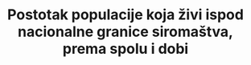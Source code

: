 ---
title: Postotak populacije koja živi ispod nacionalne granice siromaštva, prema spolu i dobi
permalink: /1-2-1/
sdg_goal: 1
layout: indicator
indicator: 1.2.1
indicator_variable: Osobe koje žive ispod granice siromaštva (%)
graph: longitudinal
graph_type_description: Line  graph
graph_status_notes: Graphed
variable_description: null
variable_notes: null
un_designated_tier: '1'
un_custodial_agency: 'World  Bank  (Partnering  Agencies:  UNICEF)'
target_id: '1.2'
has_metadata: true
goal_meta_link: 'http://unstats.un.org/sdgs/files/metadata-compilation/Metadata-Goal-1.pdf'
goal_meta_link_page: 5
indicator_name: Postotak populacije koja živi ispod nacionalne granice siromaštva, prema spolu i dobi
actual_indicator_available:
periodicity: Annual
source_agency_survey_dataset: Current  Population  Survey  Annual  Social  and  Economic  Supplement
rationale_interpretation: >-
  Kombinirajući status siromaštva sa statusom zaposlenosti, uključen je koncept radno siromašnih koji ima za cilj mjeriti koliko osoba koje rade, unatoč činjenici što su zaposleni, žive u siromaštvu.  
target: >-
  Do 2030. smanjiti najmanje za polovicu postotak muškaraca, žena i djece svih dobnih skupina koja žive u siromaštvu u svim svojim dimenzijama prema nacionalnim definicijama siromaštva
indicator_definition: >-
  Ovaj pokazatelj prikazuje ostotak ukupne populacije i postotak zaposlene populacije koja živi u kućanstvima kojima je potrošnja ili dohodak po članu kućanstva ispod nacionalne granice siromaštva. 
method_of_computation: >-
  Calculated  by  dividing  the  number  of  persons  living  in  households  below  the  poverty  line  (disaggregated  by  sex,  age  and  employment  status)  by  the  total  number  of  persons  (disaggregated  by  the  same  sex,  age  and  employment  status  groups).
comments_and_limitations: >-
  Income  questions  were  redesigned  in  the  2014  CPS  ASEC  (which  covers  2013).  The  values  shown  reflect  calculations  using  the  redesigned  income  questions.
source_title: null
source_notes: null
published: true
source_agency_staff_name: 'Poverty  Statistics  Branch,  SEHSD,  U.S.  Census  Bureau'
source_agency_staff_email: brian.e.glassman@census.gov
source_url: 'http://www.census.gov/cps/data/cpstablecreator.html'
us_method_of_computation: >-
  Please  see  http://www.census.gov/topics/income-poverty/poverty/guidance/poverty-measures.html.
disaggregation_categories: Sex
disaggregation_geography: Age
date_metadata_updated: October  2017
actual_indicator_available_description: >-
  Proportion  of  men,  women,  and  children  living  in  poverty.  Only  includes  people  in  poverty  universe:  people  not  living  in  institutions  and  excludes  nonrelated  children  under  the  age  of  15.  Disaggregation  is  provided  by  sex  and  age.
time_period: 2000-2016
date_of_national_source_publication: September  2017
scheduled_update_by_national_source: September  2018
scheduled_update_by_SDG_team: September  2017
unit_of_measure: Proportion  of  noninstitutionalized  persons  in  the  U.S.
graph_title: null

---
